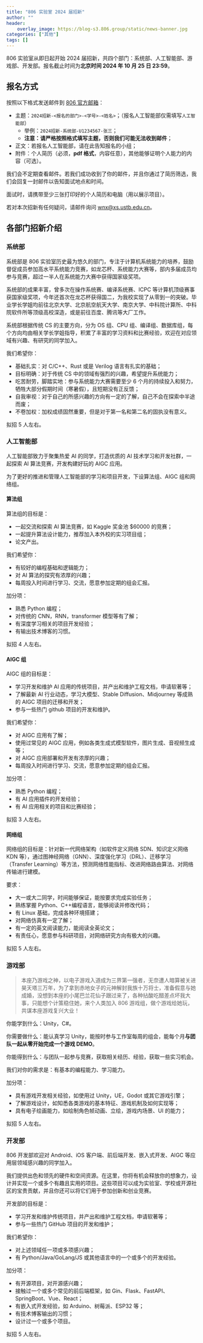 ```yaml
---
title: "806 实验室 2024 届招新"
author: ""
header:
    overlay_image: https://blog-s3.806.group/static/news-banner.jpg
categories: ["其他"]
tags: []
---
```


806 实验室从即日起开始 2024 届招新，共四个部门：系统部、人工智能部、游戏部、开发部。报名截止时间为**北京时间 2024 年 10 月 25 日 23:59**。

## 报名方式

按照以下格式发送邮件到 [806 官方邮箱](/wiki/806/contact/)：

- 主题：`2024招新-<报名的部门>-<学号>-<姓名>`；（报名人工智能部仅需填写`人工智能部`）
  - 举例：`2024招新-系统部-U1234567-张三`；
  - **注意：请严格按照格式填写主题，否则我们可能无法收到邮件**；
- 正文：若报名人工智能部，请在此告知报名的小组；
- 附件：个人简历（必须，**pdf 格式**，内容任意），其他能够证明个人能力的内容（可选）。

我们会不定期查看邮件。若我们成功收到了你的邮件，并且你通过了简历筛选，我们会回复一封邮件以告知面试地点和时间。

面试时，请携带至少三张打印好的个人简历和电脑（用以展示项目）。

若对本次招新有任何疑问，请邮件询问 [wnx@xs.ustb.edu.cn](mailto:wnx@xs.ustb.edu.cn)。

## 各部门招新介绍

### 系统部

系统部是 806 实验室历史最为悠久的部门，专注于计算机系统能力的培养，鼓励督促成员参加高水平系统能力竞赛，如龙芯杯、系统能力大赛等，部内多届成员均参与竞赛，超过一半人在系统能力大赛中获得国家级奖项。

系统部的成果丰富，曾多次在操作系统赛、编译系统赛、ICPC 等计算机顶级赛事获国家级奖项，今年还首次在龙芯杯获得国二，为我校实现了从零到一的突破。毕业学长学姐均前往北京大学、北京航空航天大学、南京大学、中科院计算所、中科院软件所等顶级高校深造，或是前往百度、腾讯等大厂工作。

系统部根据传统 CS 的主要方向，分为 OS 组、CPU 组、编译组、数据库组，每个方向均由相关学长学姐指导，积累了丰富的学习资料和比赛经验，欢迎在对应领域有兴趣、有研究的同学加入。

我们希望你：

- 基础扎实：对 C/C++、Rust 或是 Verilog 语言有扎实的基础；
- 目标明确：对于传统 CS 中的领域有强烈的兴趣，希望提升系统能力；
- 吃苦耐劳，脚踏实地：参与系统能力大赛需要至少 6 个月的持续投入和努力，牺牲大部分假期时间（寒暑假），且短期没有正反馈；
- 自我审视：对于自己的所感兴趣的方向有一定的了解，自己不会在探索中半途而废；
- 不卷加权：加权成绩固然重要，但是对于第一名和第二名的固执没有意义。

拟招 5 人左右。

### 人工智能部

人工智能部致力于聚集热爱 AI 的同学，打造优质的 AI 技术学习和开发社群，一起探索 AI 算法竞赛，开发构建好玩的 AIGC 应用。

为了更好的推进和管理人工智能部的学习和项目开发，下设算法组、AIGC 组和网络组。

#### 算法组

算法组的目标是：

- 一起交流和探索 AI 算法竞赛，如 Kaggle 奖金池 $60000 的竞赛；
- 一起提升算法设计能力，推荐加入本外校的实习项目组；
- 论文产出。

我们希望你：

- 有较好的编程基础和逻辑能力；
- 对 AI 算法的探究有浓厚的兴趣；
- 每周投入时间进行学习、交流，愿意参加定期的组会汇报。

加分项：

- 熟悉 Python 编程；
- 对传统的 CNN，RNN，transformer 模型等有了解；
- 有深度学习相关的项目开发经验；
- 有输出技术博客的习惯。

拟招 4 人左右。

#### AIGC 组

AIGC 组的目标是：

- 学习开发和维护 AI 应用的传统项目，并产出和维护工程文档，申请软著等；
- 了解最新 AI 行业动态，学习大模型、Stable Diffusion、Midjourney 等成熟的 AIGC 项目的迁移和开发；
- 参与一些热门 github 项目的开发和维护。

我们希望你：

- 对 AIGC 应用有了解；
- 使用过常见的 AIGC 应用，例如各类生成式模型软件，图片生成、音视频生成等；
- 对 AIGC 应用部署和开发有浓厚的兴趣；
- 每周投入时间进行学习、交流，愿意参加定期的组会汇报。

加分项：

- 熟悉 Python 编程；
- 有 AI 应用插件的开发经验；
- 有 AI 应用相关的项目和比赛经验；

拟招 3 人左右。

#### 网络组

网络组的目标是：针对新一代网络架构（如软件定义网络 SDN、知识定义网络 KDN 等），通过图神经网络（GNN）、深度强化学习（DRL）、迁移学习（Transfer Learning）等方法，预测网络性能指标、改进网络路由算法、对网络传输进行建模。

要求：

- 大一或大二同学，时间能够保证，能按要求完成实验任务；
- 熟练掌握 Python、C++编程语言，能够阅读并修改代码；
- 有 Linux 基础，完成各种环境搭建；
- 对网络仿真有一定了解；
- 有一定的英文阅读能力，能阅读全英论文；
- 有责任心，愿意参与科研项目，对网络研究方向有极大的兴趣。

拟招 5 人左右。

### 游戏部

> 本座乃游戏之神，以电子游戏入道成为三界第一强者，无奈遭人暗算被关进昊天塔三万年，为了拿到赤地女子的元神解封我族十万将士，准备假意与她成婚，没想到本座的小尾巴兰花仙子跟过来了，各种拈酸吃醋差点坏我大事，只能想个计策稳住她，来个人类加入 806 游戏组，做个游戏给她玩，共谋本座游戏复兴大业！

你能学到什么：Unity，C#。

你需要做什么：能认真学习 Unity，能按时参与工作室每周的组会，能每个月**与团队一起从零开始完成一个游戏 DEMO**。

你能得到什么：与团队一起参与竞赛，获取相关经历、经验，获取一些实习机会。

我们对你的需求是：有基本的编程能力、学习能力。

加分项：

- 具有游戏开发相关经验，如使用过 Unity，UE，Godot 或其它游戏引擎；
- 了解游戏设计，如知悉各类游戏的基本特征、游戏机制及如何实现等；
- 具有电子绘画能力，如绘制角色帧动画、立绘，游戏内场景、UI 的能力；

拟招 5 人左右。

### 开发部

806 开发部欢迎对 Android、iOS 客户端、前后端开发、嵌入式开发、AIGC 等应用层领域感兴趣的同学加入。

我们提供出色和领先的硬件和空间资源。在这里，你将有机会释放你的想象力，设计并实现一个或多个有趣且实用的项目。这些项目可以成为实验室、学校或开源社区的宝贵贡献，并且你还可以将它们用于参加创新和创业竞赛。

开发部的目标是：

- 学习开发和维护传统项目，并产出和维护工程文档，申请软著等；
- 参与一些热门 GitHub 项目的开发和维护；

我们希望你：

- 对上述领域任一项或多项感兴趣；
- 有 Python/Java/GoLang/JS 或其他语言中的一个或多个的开发经验。

加分项：

- 有开源项目，对开源感兴趣；
- 接触过一个或多个常见的前后端框架，如 Gin、Flask、FastAPI、SpringBoot、Vue、React；
- 有嵌入式开发经验，如 Arduino、树莓派、ESP32 等；
- 有技术博客输出的习惯；
- 设计过一个或多个项目。

拟招 5 人左右。
